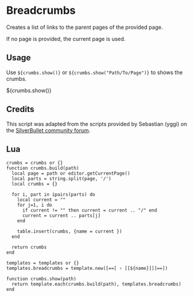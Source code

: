 # Breadcrumbs

Creates a list of links to the parent pages of the provided page.

If no page is provided, the current page is used.

## Usage

Use `${crumbs.show()}` or `${crumbs.show("Path/To/Page")}` to shows the crumbs.

${crumbs.show()}

## Credits

This script was adapted from the scripts provided by Sebastian (yggi) on the
[SilverBullet community forum](https://community.silverbullet.md/t/breadcrumbs-for-hierarchical-pages/737/2?u=janssen-io).

## Lua

```space-lua
crumbs = crumbs or {}
function crumbs.build(path)
  local page = path or editor.getCurrentPage()
  local parts = string.split(page, '/')
  local crumbs = {}

  for i, part in ipairs(parts) do
    local current = ""
    for j=1, i do
      if current != "" then current = current .. "/" end
      current = current .. parts[j]
    end

    table.insert(crumbs, {name = current })
  end

  return crumbs
end

templates = templates or {}
templates.breadcrumbs = template.new([==[ › [[${name}]]]==])

function crumbs.show(path)
  return template.each(crumbs.build(path), templates.breadcrumbs)
end
```
